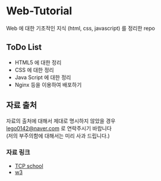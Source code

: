 # Web-Tutorial

Web 에 대한 기초적인 지식 (html, css, javascript) 를 정리한 repo

## ToDo List
* HTML5 에 대한 정리
* CSS 에 대한 정리
* Java Script 에 대한 정리
* Nginx 등을 이용하여 배포하기



## 자료 출처
자료의 출처에 대해서 제대로 명시하지 않았을 경우  
lego0142@naver.com 로 연락주시기 바랍니다  
(저의 부주의함에 대해서는 미리 사과 드립니다.)

### 자료 링크

* [TCP school](http://tcpschool.com/html)
* [w3](https://www.w3schools.com/html/)
